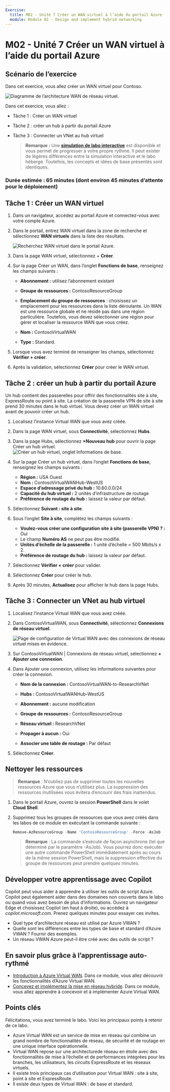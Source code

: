 ```yaml
---
Exercise:
  title: M02 - Unité 7 Créer un WAN virtuel à l’aide du portail Azure
  module: Module 02 - Design and implement hybrid networking
---
```


# M02 - Unité 7 Créer un WAN virtuel à l’aide du portail Azure

## Scénario de l’exercice

Dans cet exercice, vous allez créer un WAN virtuel pour Contoso.

![Diagramme de l’architecture WAN de réseau virtuel.](../media/7-exercise-create-virtual-wan-by-using-azure-portal.png)

Dans cet exercice, vous allez :

+ Tâche 1 : Créer un WAN virtuel
+ Tâche 2 : créer un hub à partir du portail Azure
+ Tâche 3 : Connecter un VNet au hub virtuel


   >**Remarque :** Une **[simulation de labo interactive](https://mslabs.cloudguides.com/guides/AZ-700%20Lab%20Simulation%20-%20Create%20a%20virtual%20WAN%20using%20the%20Azure%20portal)** est disponible et vous permet de progresser à votre propre rythme. Il peut exister de légères différences entre la simulation interactive et le labo hébergé. Toutefois, les concepts et idées de base présentés sont identiques.

### Durée estimée : 65 minutes (dont environ 45 minutes d’attente pour le déploiement)

## Tâche 1 : Créer un WAN virtuel

1. Dans un navigateur, accédez au portail Azure et connectez-vous avec votre compte Azure.

1. Dans le portail, entrez WAN virtuel dans la zone de recherche et sélectionnez **WAN virtuels** dans la liste des résultats.

   ![Recherchez WAN virtuel dans le portail Azure.](../media/search-for-virtual-wan.png)

1. Dans la page WAN virtuel, sélectionnez + **Créer**.

1. Sur la page Créer un WAN, dans l’onglet **Fonctions de base**, renseignez les champs suivants :

   + **Abonnement :** utilisez l’abonnement existant

   + **Groupe de ressources :** ContosoResourceGroup

   + **Emplacement du groupe de ressources** : choisissez un emplacement pour les ressources dans la liste déroulante. Un WAN est une ressource globale et ne réside pas dans une région particulière. Toutefois, vous devez sélectionner une région pour gérer et localiser la ressource WAN que vous créez.

   + **Nom :** ContosoVirtualWAN

   + **Type :** Standard.

1. Lorsque vous avez terminé de renseigner les champs, sélectionnez **Vérifier + créer**.

1. Après la validation, sélectionnez **Créer** pour créer le WAN virtuel.

## Tâche 2 : créer un hub à partir du portail Azure

Un hub contient des passerelles pour offrir des fonctionnalités site à site, ExpressRoute ou point à site. La création de la passerelle VPN de site à site prend 30 minutes dans le hub virtuel. Vous devez créer un WAN virtuel avant de pouvoir créer un hub.

1. Localisez l’instance Virtual WAN que vous avez créée.
   
1. Dans la page WAN virtuel, sous **Connectivité**, sélectionnez **Hubs**.

1. Dans la page Hubs, sélectionnez **+Nouveau hub** pour ouvrir la page Créer un hub virtuel.
   ![Créer un hub virtuel, onglet Informations de base.](../media/create-vwan-hub.png)

1. Sur la page Créer un hub virtuel, dans l’onglet **Fonctions de base**, renseignez les champs suivants :
   + **Région :** USA Ouest
   + **Nom :** ContosoVirtualWANHub-WestUS
   + **Espace d’adressage privé du hub :** 10.60.0.0/24
   + **Capacité du hub virtuel :** 2 unités d’infrastructure de routage
   + **Préférence de routage du hub :** laissez la valeur par défaut.

1. Sélectionnez **Suivant : site à site**.

1. Sous l’onglet **Site à site**, complétez les champs suivants :
   + **Voulez-vous créer une configuration site à site (passerelle VPN) ? :** Oui
   + Le champ **Numéro AS** ne peut pas être modifié.
   + **Unités d’échelle de la passerelle :** 1 unité d’échelle = 500 Mbits/s x 2.
   + **Préférence de routage du hub :** laissez la valeur par défaut.

1. Sélectionnez **Vérifier + créer** pour valider.

1. Sélectionnez **Créer** pour créer le hub.

1. Après 30 minutes, **Actualisez** pour afficher le hub dans la page Hubs.

## Tâche 3 : Connecter un VNet au hub virtuel

1. Localisez l’instance Virtual WAN que vous avez créée.

1. Dans ContosoVirtualWAN, sous **Connectivité**, sélectionnez **Connexions de réseau virtuel**.

   ![Page de configuration de Virtual WAN avec des connexions de réseau virtuel mises en évidence.](../media/connect-vnet-to-virtual-hub.png)

1. Sur ContosoVirtualWAN | Connexions de réseau virtuel, sélectionnez **+ Ajouter une connexion**.

1. Dans Ajouter une connexion, utilisez les informations suivantes pour créer la connexion.

   + **Nom de la connexion :** ContosoVirtualWAN-to-ResearchVNet

   + **Hubs :** ContosoVirtualWANHub-WestUS

   + **Abonnement :** aucune modification

   + **Groupe de ressources :** ContosoResourceGroup

   + **Réseau virtuel :** ResearchVNet

   + **Propager à aucun :** Oui

   + **Associer une table de routage :** Par défaut

1. Sélectionnez **Créer**.

## Nettoyer les ressources

   >**Remarque** : N’oubliez pas de supprimer toutes les nouvelles ressources Azure que vous n’utilisez plus. La suppression des ressources inutilisées vous évitera d’encourir des frais inattendus.

1. Dans le portail Azure, ouvrez la session **PowerShell** dans le volet **Cloud Shell**.

1. Supprimez tous les groupes de ressources que vous avez créés dans les labos de ce module en exécutant la commande suivante :

   ```powershell
   Remove-AzResourceGroup -Name 'ContosoResourceGroup' -Force -AsJob
   ```

   >**Remarque** : La commande s’exécute de façon asynchrone (tel que déterminé par le paramètre -AsJob). Vous pourrez donc exécuter une autre commande PowerShell immédiatement après au cours de la même session PowerShell, mais la suppression effective du groupe de ressources peut prendre quelques minutes.

## Développer votre apprentissage avec Copilot

Copilot peut vous aider à apprendre à utiliser les outils de script Azure. Copilot peut également aider dans des domaines non couverts dans le labo ou quand vous avez besoin de plus d’informations. Ouvrez un navigateur Edge et choisissez Copilot (en haut à droite), ou accédez à *copilot.microsoft.com*. Prenez quelques minutes pour essayer ces invites.
+ Quel type d’architecture réseau est utilisé par Azure VWAN ?
+ Quelle sont les différences entre les types de base et standard d’Azure VWAN ? Fournir des exemples.
+ Un réseau VWAN Azure peut-il être créé avec des outils de script ?

## En savoir plus grâce à l’apprentissage auto-rythmé

+ [Introduction à Azure Virtual WAN](https://learn.microsoft.com/training/modules/introduction-azure-virtual-wan/). Dans ce module, vous allez découvrir les fonctionnalités d’Azure Virtual WAN. 
+ [Concevez et implémentez la mise en réseau hybride](https://learn.microsoft.com/training/modules/design-implement-hybrid-networking/). Dans ce module, vous allez apprendre à concevoir et à implémenter Azure Virtual WAN.

## Points clés

Félicitations, vous avez terminé le labo. Voici les principaux points à retenir de ce labo. 

+ Azure Virtual WAN est un service de mise en réseau qui combine un grand nombre de fonctionnalités de réseau, de sécurité et de routage en une unique interface opérationnelle.
+ Virtual WAN repose sur une architecturede réseau en étoile avec des fonctionnalités de mise à l’échelle et de performances intégrées pour les branches, les utilisateurs, les circuits ExpressRoute et les réseaux virtuels.
+ Il existe trois principaux cas d’utilisation pour Virtual WAN : site à site, point à site et ExpressRoute. 
+ Il existe deux types de Virtual WAN : de base et standard.









